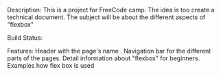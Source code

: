 Description: This is a project for FreeCode camp. The idea is too create a technical document. The subject will be about the different aspects of "flexbox"

Build Status: 

Features: Header with the page's name .
        Navigation bar for the different parts of the pages. 
        Detail information about "flexbox" for beginners. 
        Examples how flex box is used 

        
